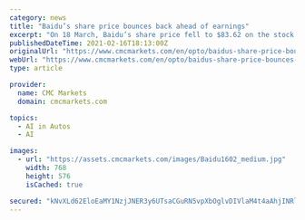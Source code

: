 ```yaml
---
category: news
title: "Baidu’s share price bounces back ahead of earnings"
excerpt: "On 18 March, Baidu’s share price fell to $83.62 on the stock’s worst day of trading — its lowest close since 2013. Over the following months, Baidu’s share price had a lacklustre performance and didn’t return to the green until 4 November,"
publishedDateTime: 2021-02-16T18:13:00Z
originalUrl: "https://www.cmcmarkets.com/en/opto/baidus-share-price-bounces-back-ahead-of-earnings"
webUrl: "https://www.cmcmarkets.com/en/opto/baidus-share-price-bounces-back-ahead-of-earnings"
type: article

provider:
  name: CMC Markets
  domain: cmcmarkets.com

topics:
  - AI in Autos
  - AI

images:
  - url: "https://assets.cmcmarkets.com/images/Baidu1602_medium.jpg"
    width: 768
    height: 576
    isCached: true

secured: "kNvXLd62EloEaMY1NzjJNER3y6UTsaCGuRN5vpXbOglvDIVlaM4t4aAhjINRltl97ggWKkPwcnxi9XrXV8kUz3uBs3gLzlwrt9ZY0fqePvSnpCxvuMS85+4ktchumHh7LO7kKLf7qJnbURWXYMu9qBO4WwhdvlEMM4B0HfCTa9LeIg+g9nHEOuaxZTxehdlveh1ug+9GH91bgKk4b7lFiJn4UxUVvire51FNkEmw2ebo7k1ewZCHNe6286YPRdxI/wZz9MLZc88pAKGaNrzt0BJ2TcHmC6XrD00u8YL+VnivpWmlV3yK1Scs4D99ZDMcjnH5YlOYzeut0eaa8r2dV7CDhtnCaf3QOumrsw3sdVo=;lRGjNs0U6I55g5Di/aFWfA=="
---
```



